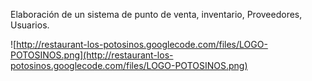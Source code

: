 Elaboración de un sistema de punto de venta, inventario, Proveedores, Usuarios.


![http://restaurant-los-potosinos.googlecode.com/files/LOGO-POTOSINOS.png](http://restaurant-los-potosinos.googlecode.com/files/LOGO-POTOSINOS.png)